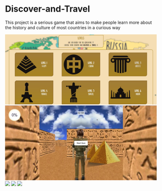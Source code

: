 # Discover-and-Travel

This project is a serious game that aims to make people learn more about the history and culture of most countries in a curious way

<img src="tuto img/01.jpg" width=500>

<img src="tuto img/03.jpg" width=500>

<img src="tuto img/08.jpg" width=500>

<img src="tuto img/09.jpg" width=500>

<img src="tuto img/10.jpg" width=500>
